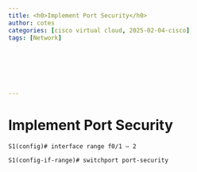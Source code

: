 ```yaml
---
title: <h0>Implement Port Security</h0>
author: cotes   
categories: [cisco virtual cloud, 2025-02-04-cisco]
tags: [Network]







---
```


# **Implement Port Security**

```
S1(config)# interface range f0/1 – 2

S1(config-if-range)# switchport port-security
```

